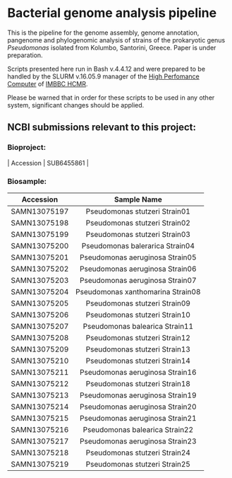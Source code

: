 # Bacterial genome analysis pipeline
This is the pipeline for the genome assembly, genome annotation, pangenome and phylogenomic analysis of strains of the prokaryotic genus <em>Pseudomonas</em> isolated from Kolumbo, Santorini, Greece. Paper is under preparation.

Scripts presented here run in Bash v.4.4.12 and were prepared to be handled by the SLURM v.16.05.9 manager of the [High Perfomance Computer](https://hpc.hcmr.gr/) of [IMBBC HCMR](http://www.imbbc.hcmr.gr/).

Please be warned that in order for these scripts to be used in any other system, significant changes should be applied.

## NCBI submissions relevant to this project:

### Bioproject: 
| Accession | SUB6455861 | 

### Biosample:
| Accession   | Sample Name | 
| ------------ | :-----------: |
| SAMN13075197 | Pseudomonas stutzeri Strain01 | 
| SAMN13075198 | Pseudomonas stutzeri Strain02 |  
| SAMN13075199 | Pseudomonas stutzeri Strain03 | 
| SAMN13075200 | Pseudomonas balerarica Strain04 |  
| SAMN13075201 | Pseudomonas aeruginosa Strain05 |  
| SAMN13075202 | Pseudomonas aeruginosa Strain06 | 
| SAMN13075203 | Pseudomonas aeruginosa Strain07 |
| SAMN13075204 | Pseudomonas xanthomarina Strain08 |  
| SAMN13075205 | Pseudomonas stutzeri Strain09 | 
| SAMN13075206 | Pseudomonas stutzeri Strain10 |
| SAMN13075207 | Pseudomonas balearica Strain11 |
| SAMN13075208 | Pseudomonas stutzeri Strain12 |
| SAMN13075209 | Pseudomonas stutzeri Strain13 |
| SAMN13075210 | Pseudomonas stutzeri Strain14 |
| SAMN13075211 | Pseudomonas aeruginosa Strain16 |
| SAMN13075212 | Pseudomonas stutzeri Strain18 |
| SAMN13075213 | Pseudomonas aeruginosa Strain19 |
| SAMN13075214 | Pseudomonas aeruginosa Strain20 |
| SAMN13075215 | Pseudomonas aeruginosa Strain21 |
| SAMN13075216 | Pseudomonas balearica Strain22 |
| SAMN13075217 | Pseudomonas aeruginosa Strain23 |
| SAMN13075218 | Pseudomonas stutzeri Strain24 |
| SAMN13075219 | Pseudomonas stutzeri Strain25 |

